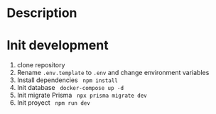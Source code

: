 # Description

# Init development

1. clone repository
2. Rename `.env.template` to `.env` and change environment variables
3. Install dependencies ` npm install`
4. Init database ` docker-compose up -d`
5. Init migrate Prisma ` npx prisma migrate dev`
6. Init proyect ` npm run dev`
